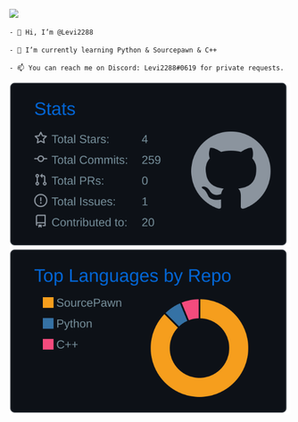 ![](https://komarev.com/ghpvc/?username=Levi2288&color=yellow)
```
- 👋 Hi, I’m @Levi2288

- 🌱 I’m currently learning Python & Sourcepawn & C++

- 📫 You can reach me on Discord: Levi2288#0619 for private requests.
```
[![](https://raw.githubusercontent.com/Levi2288/github-profile-summary/master/profile-summary-card-output/github_dark/3-stats.svg)](https://github.com/vn7n24fzkq/github-profile-summary-cards)[![](https://raw.githubusercontent.com/Levi2288/github-profile-summary/master/profile-summary-card-output/github_dark/1-repos-per-language.svg)](https://github.com/vn7n24fzkq/github-profile-summary-cards)












